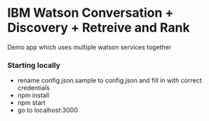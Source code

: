 # IBM Watson Conversation + Discovery + Retreive and Rank

Demo app which uses multiple watson services together

### Starting locally
- rename config.json.sample to config.json and fill in with correct credentials
- npm install
- npm start
- go to localhost:3000
